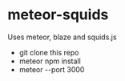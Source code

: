 # meteor-squids

Uses meteor, blaze and squids.js

 - git clone this repo
 - meteor npm install
 - meteor --port 3000